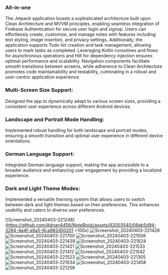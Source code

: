 

### All-in-one

The Jetpack application boasts a sophisticated architecture built upon Clean Architecture and MVVM principles, enabling seamless integration of Firebase Authentication for secure user login and signup. Users can effortlessly create, customize, and manage notes with features including text styling, image insertion, and privacy settings. Additionally, the application supports Todo list creation and task management, allowing users to mark tasks as completed. Leveraging Kotlin coroutines and flows for asynchronous operations and Hilt for dependency injection ensures optimal performance and scalability. Navigation components facilitate smooth transitions between screens, while adherence to Clean Architecture promotes code maintainability and testability, culminating in a robust and user-centric application experience.

### Multi-Screen Size Support:
Designed the app to dynamically adapt to various screen sizes, providing a consistent user experience across different Android devices.

### Landscape and Portrait Mode Handling:
Implemented robust handling for both landscape and portrait modes, ensuring a smooth transition and optimal user experience in different device orientations.

### German Language Support:
Integrated German language support, making the app accessible to a broader audience and enhancing user engagement by providing a localized experience.

### Dark and Light Theme Modes:
Implemented a versatile theming system that allows users to switch between dark and light themes based on their preferences. This enhances usability and caters to diverse user preferences.


![Screenshot_20240403-221248](https://github.com/Adnan4456/NoteBook/assets/82003540/06ab5d94-3284-4a4f-a9a5-9ca982d50201  =100x)
![Screenshot_20240403-221428](https://github.com/Adnan4456/NoteBook/assets/82003540/9cebbf75-4c85-40f2-bfe6-9721c7acec69)
![Screenshot_20240403-221700](https://github.com/Adnan4456/NoteBook/assets/82003540/f203f004-9d21-49eb-a262-180d2c24452c)
![Screenshot_20240403-221508](https://github.com/Adnan4456/NoteBook/assets/82003540/3e6dbf24-79e1-445e-932c-ed36c53c1396)
![Screenshot_20240403-221439](https://github.com/Adnan4456/NoteBook/assets/82003540/abfc2248-6316-42ae-afdc-5d0568d43e09)
![Screenshot_20240403-221624](https://github.com/Adnan4456/NoteBook/assets/82003540/2cd2a6aa-6bbe-4848-9f2a-39d5c9168a56)
![Screenshot_20240403-221421](https://github.com/Adnan4456/NoteBook/assets/82003540/85e8f686-2f40-4c7b-955e-548cb0d5eaa3)
![Screenshot_20240403-221533](https://github.com/Adnan4456/NoteBook/assets/82003540/3c2b14d4-aedb-4cbd-a64f-b99b8ffeb153)
![Screenshot_20240403-221412](https://github.com/Adnan4456/NoteBook/assets/82003540/20c8bb30-b616-4b50-bdac-a202850afaf1)
![Screenshot_20240403-221542](https://github.com/Adnan4456/NoteBook/assets/82003540/53075820-81fa-404f-a26c-2f24437527a2)
![Screenshot_20240403-221523](https://github.com/Adnan4456/NoteBook/assets/82003540/161f6fe0-ce64-42a8-be01-a1b381972f83)
![Screenshot_20240403-221305](https://github.com/Adnan4456/NoteBook/assets/82003540/47786200-8c3a-4180-8155-26079aea7c60)
![Screenshot_20240403-221634](https://github.com/Adnan4456/NoteBook/assets/82003540/ce1e80d9-fe99-404b-97fa-9cd2de71cc6f)
![Screenshot_20240403-221458](https://github.com/Adnan4456/NoteBook/assets/82003540/37c53876-e700-4eb2-8357-1f2634917f7b)
![Screenshot_20240403-221258](https://github.com/Adnan4456/NoteBook/assets/82003540/31f3e091-4943-41fd-b505-aa0a87476e92)


